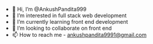- 👋 Hi, I’m @AnkushPandita999
- 👀 I’m interested in full stack web development
- 🌱 I’m currently learning front end development
- 💞️ I’m looking to collaborate on front end
- 📫 How to reach me - ankushpandita9991@gmail.com

<!---
AnkushPandita999/AnkushPandita999 is a ✨ special ✨ repository because its `README.md` (this file) appears on your GitHub profile.
You can click the Preview link to take a look at your changes.
--->
